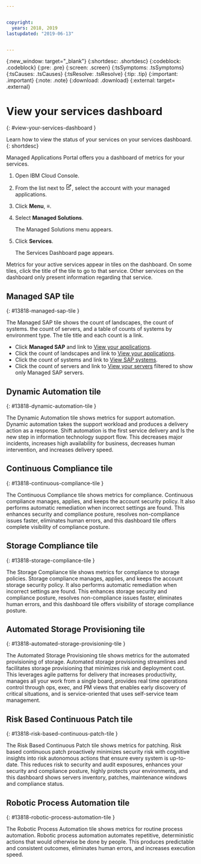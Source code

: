 ```yaml
---


copyright:
  years: 2018, 2019
lastupdated: "2019-06-13"


---
```


{:new_window: target="_blank"} 
{:shortdesc: .shortdesc} 
{:codeblock: .codeblock} 
{:pre: .pre} 
{:screen: .screen} 
{:tsSymptoms: .tsSymptoms} 
{:tsCauses: .tsCauses} 
{:tsResolve: .tsResolve} 
{:tip: .tip} 
{:important: .important} 
{:note: .note} 
{:download: .download} 
{:external: target= .external} 

# View your services dashboard
{: #view-your-services-dashboard } 

Learn how to view the status of your services on your services dashboard.
{: shortdesc} 

Managed Applications Portal offers you a dashboard of metrics for your
services.

1.  Open IBM Cloud Console.

2.  From the list next to <svg aria-label="pencil with paper"
    alt="pencil with paper" viewBox="0 0 32 32" width="16"
    height="16"><path d="M22 22v6H6V4h10V2H6a2 2 0 0 0-2 2v24a2 2 0 0
    0 2 2h16a2 2 0 0 0 2-2v-6z"/><path d="M29.537 5.76L26.24
    2.463a1.58 1.58 0 0 0-2.236 0L10 16.467V22h5.533L29.537 7.995a1.58
    1.58 0 0 0 0-2.235zM14.704 20H12v-2.704l9.44-9.441 2.705
    2.704zM25.56 9.145l-2.704-2.704 2.267-2.267 2.704
    2.704z"/></svg>, select the account with your managed
    applications.

3.  Click **Menu**, ≡.

4.  Select **Managed Solutions**.
    
    The Managed Solutions menu appears.

5.  Click **Services**.
    
    The Services Dashboard page appears.

Metrics for your active services appear in tiles on the dashboard. On
some tiles, click the title of the tile to go to that service. Other
services on the dashboard only present information regarding that
service.

## Managed SAP tile
{: #13818-managed-sap-tile } 

The Managed SAP tile shows the count of landscapes, the count of
systems. the count of servers, and a table of counts of systems by
environment type. The tile title and each count is a link.

  - Click **Managed SAP** and link to [View your
    applications](/docs/managed-solutions/view-your-applications.html "View your applications").
  - Click the count of landscapes and link to [View your
    applications](/docs/managed-solutions/view-your-applications.html "View your applications").
  - Click the count of systems and link to [View SAP
    systems](/docs/managed-solutions/view-sap-systems.html "View SAP systems").
  - Click the count of servers and link to [View your
    servers](/docs/managed-solutions/view-your-servers.html "View your servers")
    filtered to show only Managed SAP servers.

## Dynamic Automation tile
{: #13818-dynamic-automation-tile } 

The Dynamic Automation tile shows metrics for support automation.
Dynamic automation takes the support workload and produces a delivery
action as a response. Shift automation is the first service delivery and
Is the new step in information technology support flow. This decreases
major incidents, increases high availability for business, decreases
human intervention, and increases delivery speed.

## Continuous Compliance tile
{: #13818-continuous-compliance-tile } 

The Continuous Compliance tile shows metrics for compliance. Continuous
compliance manages, applies, and keeps the account security policy. It
also performs automatic remediation when incorrect settings are found.
This enhances security and compliance posture, resolves non-compliance
issues faster, eliminates human errors, and this dashboard tile offers
complete visibility of compliance posture.

## Storage Compliance tile
{: #13818-storage-compliance-tile } 

The Storage Compliance tile shows metrics for compliance to storage
policies. Storage compliance manages, applies, and keeps the account
storage security policy. It also performs automatic remediation when
incorrect settings are found. This enhances storage security and
compliance posture, resolves non-compliance issues faster, eliminates
human errors, and this dashboard tile offers visibility of storage
compliance posture.

## Automated Storage Provisioning tile
{: #13818-automated-storage-provisioning-tile } 

The Automated Storage Provisioning tile shows metrics for the automated
provisioning of storage. Automated storage provisioning streamlines and
facilitates storage provisioning that minimizes risk and deployment
cost. This leverages agile patterns for delivery that increases
productivity, manages all your work from a single board, provides real
time operations control through ops, exec, and PM views that enables
early discovery of critical situations, and is service-oriented that
uses self-service team management.

## Risk Based Continuous Patch tile
{: #13818-risk-based-continuous-patch-tile } 

The Risk Based Continuous Patch tile shows metrics for patching. Risk
based continuous patch proactively minimizes security risk with
cognitive insights into risk autonomous actions that ensure every system
is up-to-date. This reduces risk to security and audit exposures,
enhances your security and compliance posture, highly protects your
environments, and this dashboard shows servers inventory, patches,
maintenance windows and compliance status.

## Robotic Process Automation tile
{: #13818-robotic-process-automation-tile } 

The Robotic Process Automation tile shows metrics for routine process
automation. Robotic process automation automates repetitive,
deterministic actions that would otherwise be done by people. This
produces predictable and consistent outcomes, eliminates human errors,
and increases execution speed.
